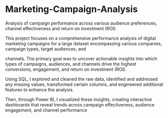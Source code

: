 # Marketing-Campaign-Analysis
Analysis of campaign performance across various audience preferences, channel effectiveness and return on investment (ROI).

This project focuses on a comprehensive performance analysis of digital marketing campaigns for a large dataset encompassing various companies, campaign types, target audiences, and 

channels. The primary goal was to uncover actionable insights into which types of campaigns, audiences, and channels drive the highest conversions, engagement, and return on investment (ROI).

Using SQL, I explored and cleaned the raw data, identified and addressed any missing values, transformed certain columns, and engineered additional features to enhance the analysis. 

Then, through Power BI, I visualized these insights, creating interactive dashboards that reveal trends across campaign effectiveness, audience engagement, and channel performance

